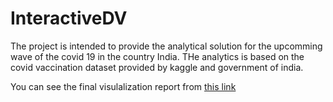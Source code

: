 # InteractiveDV

The project is intended to provide the analytical solution for the upcomming wave of the covid 19 in the country India. THe analytics is based on the covid vaccination dataset provided by 
kaggle and government of india.

You can see the final visulalization report from [this link](https://www.youtube.com/watch?v=Q2brXaQTdPc)



